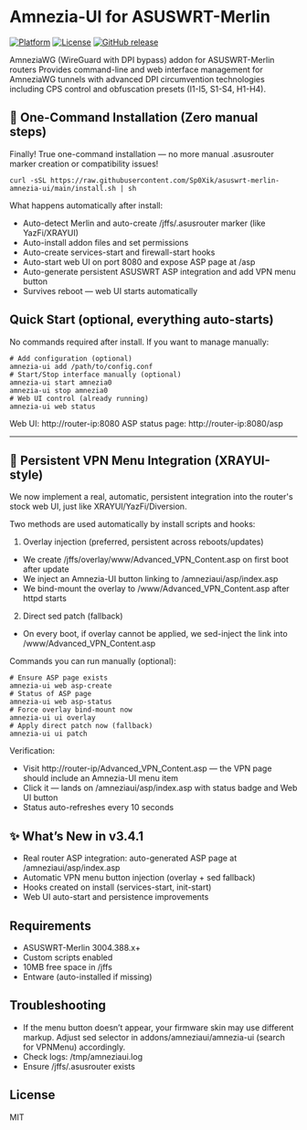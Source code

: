 # Amnezia-UI for ASUSWRT-Merlin
[![Platform](https://img.shields.io/badge/platform-ASUSWRT--Merlin-blue.svg)](https://www.asuswrt-merlin.net/)
[![License](https://img.shields.io/badge/license-MIT-green.svg)](LICENSE)
[![GitHub release](https://img.shields.io/github/release/Sp0Xik/asuswrt-merlin-amnezia-ui.svg)](https://github.com/Sp0Xik/asuswrt-merlin-amnezia-ui/releases)

AmneziaWG (WireGuard with DPI bypass) addon for ASUSWRT-Merlin routers
Provides command-line and web interface management for AmneziaWG tunnels with advanced DPI circumvention technologies including CPS control and obfuscation presets (I1-I5, S1-S4, H1-H4).

## 🚀 One-Command Installation (Zero manual steps)
Finally! True one-command installation — no more manual .asusrouter marker creation or compatibility issues!

```
curl -sSL https://raw.githubusercontent.com/Sp0Xik/asuswrt-merlin-amnezia-ui/main/install.sh | sh
```

What happens automatically after install:
- Auto-detect Merlin and auto-create /jffs/.asusrouter marker (like YazFi/XRAYUI)
- Auto-install addon files and set permissions
- Auto-create services-start and firewall-start hooks
- Auto-start web UI on port 8080 and expose ASP page at /asp
- Auto-generate persistent ASUSWRT ASP integration and add VPN menu button
- Survives reboot — web UI starts automatically

## Quick Start (optional, everything auto-starts)
No commands required after install. If you want to manage manually:
```
# Add configuration (optional)
amnezia-ui add /path/to/config.conf
# Start/Stop interface manually (optional)
amnezia-ui start amnezia0
amnezia-ui stop amnezia0
# Web UI control (already running)
amnezia-ui web status
```
Web UI: http://router-ip:8080
ASP status page: http://router-ip:8080/asp

---

## 🧩 Persistent VPN Menu Integration (XRAYUI-style)
We now implement a real, automatic, persistent integration into the router's stock web UI, just like XRAYUI/YazFi/Diversion.

Two methods are used automatically by install scripts and hooks:

1) Overlay injection (preferred, persistent across reboots/updates)
- We create /jffs/overlay/www/Advanced_VPN_Content.asp on first boot after update
- We inject an Amnezia-UI button linking to /amneziaui/asp/index.asp
- We bind-mount the overlay to /www/Advanced_VPN_Content.asp after httpd starts

2) Direct sed patch (fallback)
- On every boot, if overlay cannot be applied, we sed-inject the link into /www/Advanced_VPN_Content.asp

Commands you can run manually (optional):
```
# Ensure ASP page exists
amnezia-ui web asp-create
# Status of ASP page
amnezia-ui web asp-status
# Force overlay bind-mount now
amnezia-ui ui overlay
# Apply direct patch now (fallback)
amnezia-ui ui patch
```
Verification:
- Visit http://router-ip/Advanced_VPN_Content.asp — the VPN page should include an Amnezia-UI menu item
- Click it — lands on /amneziaui/asp/index.asp with status badge and Web UI button
- Status auto-refreshes every 10 seconds

## ✨ What’s New in v3.4.1
- Real router ASP integration: auto-generated ASP page at /amneziaui/asp/index.asp
- Automatic VPN menu button injection (overlay + sed fallback)
- Hooks created on install (services-start, init-start)
- Web UI auto-start and persistence improvements

## Requirements
- ASUSWRT-Merlin 3004.388.x+
- Custom scripts enabled
- 10MB free space in /jffs
- Entware (auto-installed if missing)

## Troubleshooting
- If the menu button doesn’t appear, your firmware skin may use different markup. Adjust sed selector in addons/amneziaui/amnezia-ui (search for VPNMenu) accordingly.
- Check logs: /tmp/amneziaui.log
- Ensure /jffs/.asusrouter exists

## License
MIT
